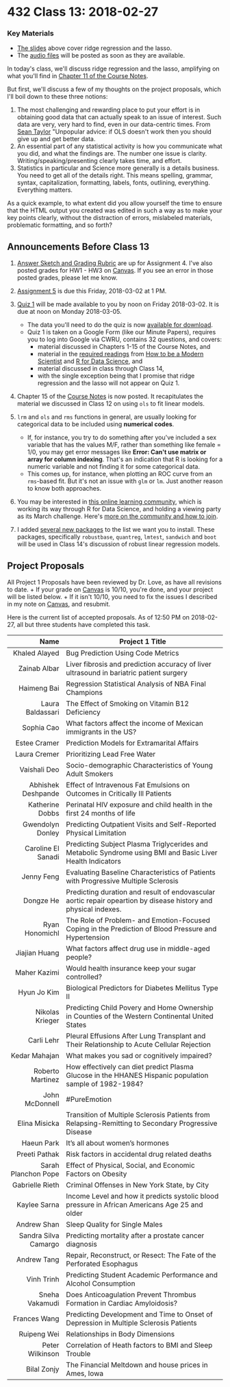 # 432 Class 13: 2018-02-27

### Key Materials

- [The slides](https://github.com/THOMASELOVE/432-2018/tree/master/slides/class13) above cover ridge regression and the lasso.
- The [audio files](https://github.com/THOMASELOVE/432-2018/tree/master/slides/class13) will be posted as soon as they are available.

In today's class, we'll discuss ridge regression and the lasso, amplifying on what you'll find in [Chapter 11 of the Course Notes](https://thomaselove.github.io/432-notes/other-variable-selection-strategies.html).

But first, we'll discuss a few of my thoughts on the project proposals, which I'll boil down to these three notions:

1. The most challenging and rewarding place to put your effort is in obtaining good data that can actually speak to an issue of interest. Such data are very, very hard to find, even in our data-centric times. From [Sean Taylor](https://twitter.com/seanjtaylor/status/968147593845813250?ref_src=twcamp%5Eshare%7Ctwsrc%5Eios%7Ctwgr%5Eemail%7Ctwcon%5E7100%7Ctwterm%5E1) "Unpopular advice: if OLS doesn't work then you should give up and get better data.
2. An essential part of any statistical activity is how you communicate what you did, and what the findings are. The number one issue is clarity. Writing/speaking/presenting clearly takes time, and effort. 
3. Statistics in particular and Science more generally is a details business. You need to get all of the details right. This means spelling, grammar, syntax, capitalization, formatting, labels, fonts, outlining, everything. Everything matters.

As a quick example, to what extent did you allow yourself the time to ensure that the HTML output you created was edited in such a way as to make your key points clearly, without the distraction of errors, mislabeled materials, problematic formatting, and so forth?

## Announcements Before Class 13

1. [Answer Sketch and Grading Rubric](https://github.com/THOMASELOVE/432-2018/tree/master/assignments/hw4) are up for Assignment 4. I've also posted grades for HW1 - HW3 on [Canvas](https://canvas.case.edu/). If you see an error in those posted grades, please let me know.

2. [Assignment 5](https://github.com/THOMASELOVE/432-2018/tree/master/assignments/hw5) is due this Friday, 2018-03-02 at 1 PM.

3. [Quiz 1](https://github.com/THOMASELOVE/432-2018/tree/master/quizzes/quiz1) will be made available to you by noon on Friday 2018-03-02. It is due at noon on Monday 2018-03-05. 
    - The data you'll need to do the quiz is now [available for download](https://github.com/THOMASELOVE/432-2018/tree/master/quizzes/quiz1).
    - Quiz 1 is taken on a Google Form (like our Minute Papers), requires you to log into Google via CWRU, contains 32 questions, and covers:
        - material discussed in Chapters 1-15 of the Course Notes, and 
        - material in the [required readings](https://github.com/THOMASELOVE/432-2018/blob/master/SCHEDULE.md) from [How to be a Modern Scientist](https://github.com/THOMASELOVE/432-2018/tree/master/texts) and [R for Data Science](http://r4ds.had.co.nz/), and 
        - material discussed in class through Class 14, 
        - with the single exception being that I promise that ridge regression and the lasso will not appear on Quiz 1.

4. Chapter 15 of the [Course Notes](https://thomaselove.github.io/432-notes/) is now posted. It recapitulates the material we discussed in Class 12 on using `ols` to fit linear models.

5. `lrm` and `ols` and `rms` functions in general, are usually looking for categorical data to be included using **numerical codes**. 
    - If, for instance, you try to do something after you've included a sex variable that has the values M/F, rather than something like female = 1/0, you may get error messages like **Error: Can't use matrix or array for column indexing**. That's an indication that R is looking for a numeric variable and not finding it for some categorical data. 
    - This comes up, for instance, when plotting an ROC curve from an `rms`-based fit. But it's not an issue with `glm` or `lm`. Just another reason to know both approaches.
    
6. You may be interested in [this online learning community](https://www.jessemaegan.com/post/r4ds-march-challenge-participate-in-a-viewing-party/), which is working its way through R for Data Science, and holding a viewing party as its March challenge. Here's [more on the community and how to join](https://www.jessemaegan.com/post/join-the-r-for-data-science-online-learning-community/).

7. I added [several new packages](https://github.com/THOMASELOVE/432-2018/blob/master/data-and-code/PACKAGES.MD) to the list we want you to install. These packages, specifically `robustbase`, `quantreg`, `lmtest`, `sandwich` and `boot` will be used in Class 14's discussion of robust linear regression models.

## Project Proposals

All Project 1 Proposals have been reviewed by Dr. Love, as have all revisions to date. 
    + If your grade on [Canvas](https://canvas.case.edu/) is 10/10, you're done, and your project will be listed below.
    + If it isn't 10/10, you need to fix the issues I described in my note on [Canvas](https://canvas.case.edu/), and resubmit.

Here is the current list of accepted proposals. As of 12:50 PM on 2018-02-27, all but three students have completed this task.

Name | Project 1 Title
-----------------------------: | -------------------------------------------------------------
Khaled Alayed	| Bug Prediction Using Code Metrics
Zainab Albar | Liver fibrosis and prediction accuracy of liver ultrasound in bariatric patient surgery
Haimeng Bai	| Regression Statistical Analysis of NBA Final Champions
Laura Baldassari |	The Effect of Smoking on Vitamin B12 Deficiency
Sophia Cao | What factors affect the income of Mexican immigrants in the US?
Estee Cramer |	Prediction Models for Extramarital Affairs
Laura Cremer | Prioritizing Lead Free Water
Vaishali Deo | Socio-demographic Characteristics of Young Adult Smokers
Abhishek Deshpande |	Effect of Intravenous Fat Emulsions on Outcomes in Critically Ill Patients
Katherine Dobbs |	Perinatal HIV exposure and child health in the first 24 months of life
Gwendolyn Donley |	Predicting Outpatient Visits and Self-Reported Physical Limitation
Caroline El Sanadi | Predicting Subject Plasma Triglycerides and Metabolic Syndrome using BMI and Basic Liver Health Indicators
Jenny Feng | Evaluating Baseline Characteristics of Patients with Progressive Multiple Sclerosis
Dongze He	| Predicting duration and result of endovascular aortic repair opeartion by disease history and physical indexes.
Ryan Honomichl |	The Role of Problem- and Emotion-Focused Coping in the Prediction of Blood Pressure and Hypertension
Jiajian Huang | What factors affect drug use in middle-aged people?
Maher Kazimi |	Would health insurance keep your sugar controlled?
Hyun Jo Kim | Biological Predictors for Diabetes Mellitus Type II
Nikolas Krieger |	Predicting Child Povery and Home Ownership in Counties of the Western Continental United States
Carli Lehr |	Pleural Effusions After Lung Transplant and Their Relationship to Acute Cellular Rejection
Kedar Mahajan |	What makes you sad or cognitively impaired?
Roberto Martinez | How effectively can diet predict Plasma Glucose in the HHANES Hispanic population sample of 1982-1984?
John McDonnell | #PureEmotion
Elina Misicka	| Transition of Multiple Sclerosis Patients from Relapsing-Remitting to Secondary Progressive Disease
Haeun Park	| It’s all about women’s hormones
Preeti Pathak | Risk factors in accidental drug related deaths
Sarah Planchon Pope	| Effect of Physical, Social, and Economic Factors on Obesity
Gabrielle Rieth | Criminal Offenses in New York State, by City
Kaylee Sarna |	Income Level and how it predicts systolic blood pressure in African Americans Age 25 and older
Andrew Shan | Sleep Quality for Single Males
Sandra Silva Camargo |	Predicting mortality after a prostate cancer diagnosis
Andrew Tang	| Repair, Reconstruct, or Resect: The Fate of the Perforated Esophagus
Vinh Trinh | Predicting Student Academic Performance and Alcohol Consumption
Sneha Vakamudi	| Does Anticoagulation Prevent Thrombus Formation in Cardiac Amyloidosis?
Frances Wang	| Predicting Development and Time to Onset of Depression in Multiple Sclerosis Patients
Ruipeng Wei	| Relationships in Body Dimensions
Peter Wilkinson | Correlation of Heath factors to BMI and Sleep Trouble
Bilal Zonjy | The Financial Meltdown and house prices in Ames, Iowa
